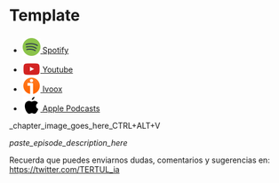 # Template

- [<img src="../../res/spotify-icon-256.webp" alt="spotify_logo" width="32" style="position: relative; top: 5px;"> Spotify]()
- [<img src="../../res/youtube-icon-256.png" alt="youtube_logo" width="32" style="position: relative; top: 10px;"> Youtube]()
- [<img src="../../res/ivoox-icon-256.webp" alt="ivoox_logo" width="32" style="position: relative; top: 5px;"> Ivoox]()
- [<img src="../../res/apple-icon-256.webp" alt="apple_logo" width="32" style="position: relative; top: 5px;"> Apple Podcasts]()

_chapter_image_goes_here_CTRL+ALT+V

_paste_episode_description_here_

Recuerda que puedes enviarnos dudas, comentarios y sugerencias en: <https://twitter.com/TERTUL_ia>